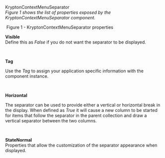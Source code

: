 KryptonContextMenuSeparator  
*Figure 1 shows the list of properties exposed by the
KryptonContextMenuSeparator component.*

 Figure 1 - KryptonContextMenuSeparator properties

  
**Visible**  
Define this as *False* if you do not want the separator to be displayed.

 

**Tag**

Use the *Tag* to assign your application specific information with the component
instance.

 

**Horizontal**

The separator can be used to provide either a vertical or horizontal break in
the display. When defined as *True* it will cause a new column to be started for
items that follow the separator in the parent collection and draw a vertical
separator between the two columns.

 

**StateNormal**  
Properties that allow the customization of the separator appearance when
displayed.
